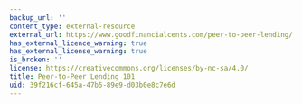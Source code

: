 ```yaml
---
backup_url: ''
content_type: external-resource
external_url: https://www.goodfinancialcents.com/peer-to-peer-lending/
has_external_licence_warning: true
has_external_license_warning: true
is_broken: ''
license: https://creativecommons.org/licenses/by-nc-sa/4.0/
title: Peer-to-Peer Lending 101
uid: 39f216cf-645a-47b5-89e9-d03b0e8c7e6d
---
```

